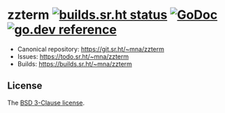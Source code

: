 # zzterm [![builds.sr.ht status](https://builds.sr.ht/~mna/zzterm.svg)](https://builds.sr.ht/~mna/zzterm?) [![GoDoc](https://godoc.org/git.sr.ht/~mna/zzterm?status.svg)](http://godoc.org/git.sr.ht/~mna/zzterm) [![go.dev reference](https://img.shields.io/badge/go.dev-reference-007d9c?logo=go&logoColor=white&style=flat-square)](https://pkg.go.dev/git.sr.ht/~mna/zzterm)

* Canonical repository: https://git.sr.ht/~mna/zzterm
* Issues: https://todo.sr.ht/~mna/zzterm
* Builds: https://builds.sr.ht/~mna/zzterm

## License

The [BSD 3-Clause license][bsd].

[bsd]: http://opensource.org/licenses/BSD-3-Clause

